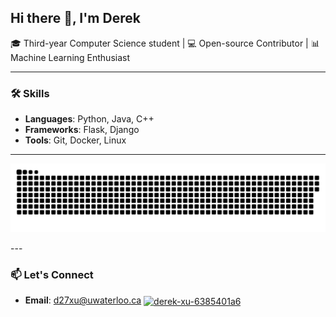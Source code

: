 ## Hi there 👋, I'm Derek

🎓 Third-year Computer Science student | 💻 Open-source Contributor | 📊 Machine Learning Enthusiast

---

### 🛠 Skills
- **Languages**: Python, Java, C++
- **Frameworks**: Flask, Django
- **Tools**: Git, Docker, Linux

---
<p align="center"><a href=#><img src="contributions.svg"></a> </p>
---

### 📫 Let's Connect
- **Email**: d27xu@uwaterloo.ca
<a href="https://www.linkedin.com/in/derek-xu-6385401a6/" target="blank"><img align="center" src="https://raw.githubusercontent.com/rahuldkjain/github-profile-readme-generator/master/src/images/icons/Social/linked-in-alt.svg" alt="derek-xu-6385401a6" height="30" width="40" /></a>
</p>


<!--
**derek-xu/derek-xu** is a ✨ _special_ ✨ repository because its `README.md` (this file) appears on your GitHub profile.

Here are some ideas to get you started:

- 🔭 I’m currently working on ...
- 🌱 I’m currently learning ...
- 👯 I’m looking to collaborate on ...
- 🤔 I’m looking for help with ...
- 💬 Ask me about ...
- 📫 How to reach me: ...
- 😄 Pronouns: ...
- ⚡ Fun fact: ...
-->
